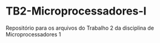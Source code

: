 # TB2-Microprocessadores-I
Repositório para os arquivos do Trabalho 2 da disciplina de Microprocessadores 1
